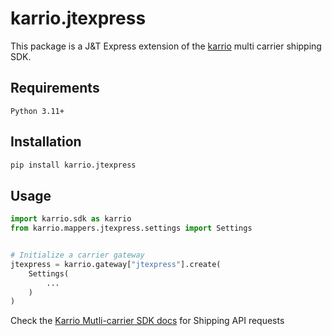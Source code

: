 # karrio.jtexpress

This package is a J&T Express extension of the [karrio](https://pypi.org/project/karrio) multi carrier shipping SDK.

## Requirements

`Python 3.11+`

## Installation

```bash
pip install karrio.jtexpress
```

## Usage

```python
import karrio.sdk as karrio
from karrio.mappers.jtexpress.settings import Settings


# Initialize a carrier gateway
jtexpress = karrio.gateway["jtexpress"].create(
    Settings(
        ...
    )
)
```

Check the [Karrio Mutli-carrier SDK docs](https://docs.karrio.io) for Shipping API requests
